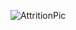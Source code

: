 ![AttritionPic](https://user-images.githubusercontent.com/58722032/160220575-7f251c56-fa7f-4f32-a306-30d6651ab4d5.png)
